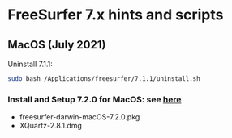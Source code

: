 # FreeSurfer 7.x hints and scripts



## MacOS (July 2021)

Uninstall 7.1.1:
```bash
sudo bash /Applications/freesurfer/7.1.1/uninstall.sh 
```


### Install and Setup 7.2.0 for MacOS: see [here](https://surfer.nmr.mgh.harvard.edu/fswiki//FS7_mac)


- freesurfer-darwin-macOS-7.2.0.pkg 
- XQuartz-2.8.1.dmg
